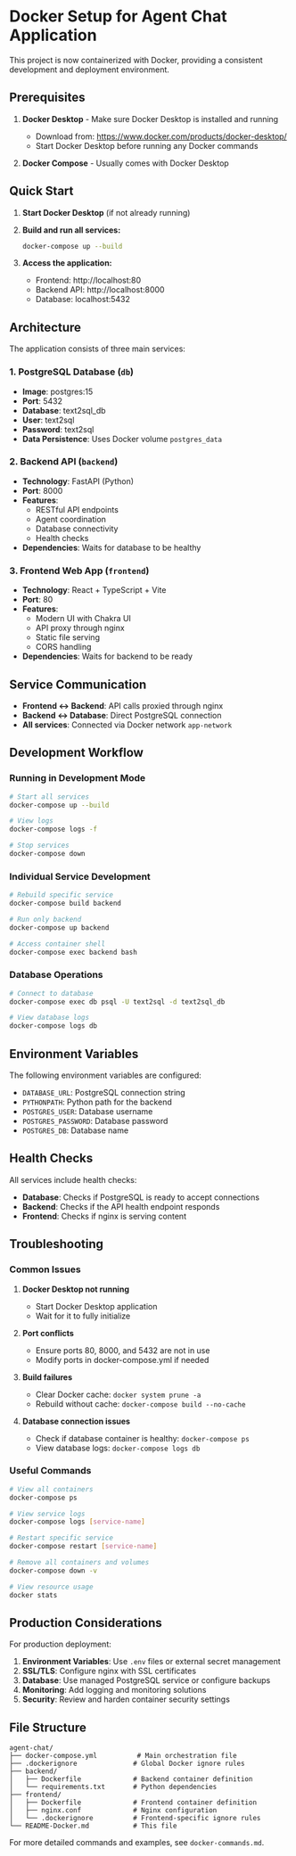 # Docker Setup for Agent Chat Application

This project is now containerized with Docker, providing a consistent development and deployment environment.

## Prerequisites

1. **Docker Desktop** - Make sure Docker Desktop is installed and running
   - Download from: https://www.docker.com/products/docker-desktop/
   - Start Docker Desktop before running any Docker commands

2. **Docker Compose** - Usually comes with Docker Desktop

## Quick Start

1. **Start Docker Desktop** (if not already running)

2. **Build and run all services:**
   ```bash
   docker-compose up --build
   ```

3. **Access the application:**
   - Frontend: http://localhost:80
   - Backend API: http://localhost:8000
   - Database: localhost:5432

## Architecture

The application consists of three main services:

### 1. PostgreSQL Database (`db`)
- **Image**: postgres:15
- **Port**: 5432
- **Database**: text2sql_db
- **User**: text2sql
- **Password**: text2sql
- **Data Persistence**: Uses Docker volume `postgres_data`

### 2. Backend API (`backend`)
- **Technology**: FastAPI (Python)
- **Port**: 8000
- **Features**:
  - RESTful API endpoints
  - Agent coordination
  - Database connectivity
  - Health checks
- **Dependencies**: Waits for database to be healthy

### 3. Frontend Web App (`frontend`)
- **Technology**: React + TypeScript + Vite
- **Port**: 80
- **Features**:
  - Modern UI with Chakra UI
  - API proxy through nginx
  - Static file serving
  - CORS handling
- **Dependencies**: Waits for backend to be ready

## Service Communication

- **Frontend ↔ Backend**: API calls proxied through nginx
- **Backend ↔ Database**: Direct PostgreSQL connection
- **All services**: Connected via Docker network `app-network`

## Development Workflow

### Running in Development Mode
```bash
# Start all services
docker-compose up --build

# View logs
docker-compose logs -f

# Stop services
docker-compose down
```

### Individual Service Development
```bash
# Rebuild specific service
docker-compose build backend

# Run only backend
docker-compose up backend

# Access container shell
docker-compose exec backend bash
```

### Database Operations
```bash
# Connect to database
docker-compose exec db psql -U text2sql -d text2sql_db

# View database logs
docker-compose logs db
```

## Environment Variables

The following environment variables are configured:

- `DATABASE_URL`: PostgreSQL connection string
- `PYTHONPATH`: Python path for the backend
- `POSTGRES_USER`: Database username
- `POSTGRES_PASSWORD`: Database password
- `POSTGRES_DB`: Database name

## Health Checks

All services include health checks:
- **Database**: Checks if PostgreSQL is ready to accept connections
- **Backend**: Checks if the API health endpoint responds
- **Frontend**: Checks if nginx is serving content

## Troubleshooting

### Common Issues

1. **Docker Desktop not running**
   - Start Docker Desktop application
   - Wait for it to fully initialize

2. **Port conflicts**
   - Ensure ports 80, 8000, and 5432 are not in use
   - Modify ports in docker-compose.yml if needed

3. **Build failures**
   - Clear Docker cache: `docker system prune -a`
   - Rebuild without cache: `docker-compose build --no-cache`

4. **Database connection issues**
   - Check if database container is healthy: `docker-compose ps`
   - View database logs: `docker-compose logs db`

### Useful Commands

```bash
# View all containers
docker-compose ps

# View service logs
docker-compose logs [service-name]

# Restart specific service
docker-compose restart [service-name]

# Remove all containers and volumes
docker-compose down -v

# View resource usage
docker stats
```

## Production Considerations

For production deployment:

1. **Environment Variables**: Use `.env` files or external secret management
2. **SSL/TLS**: Configure nginx with SSL certificates
3. **Database**: Use managed PostgreSQL service or configure backups
4. **Monitoring**: Add logging and monitoring solutions
5. **Security**: Review and harden container security settings

## File Structure

```
agent-chat/
├── docker-compose.yml          # Main orchestration file
├── .dockerignore              # Global Docker ignore rules
├── backend/
│   ├── Dockerfile             # Backend container definition
│   └── requirements.txt       # Python dependencies
├── frontend/
│   ├── Dockerfile             # Frontend container definition
│   ├── nginx.conf             # Nginx configuration
│   └── .dockerignore          # Frontend-specific ignore rules
└── README-Docker.md           # This file
```

For more detailed commands and examples, see `docker-commands.md`. 